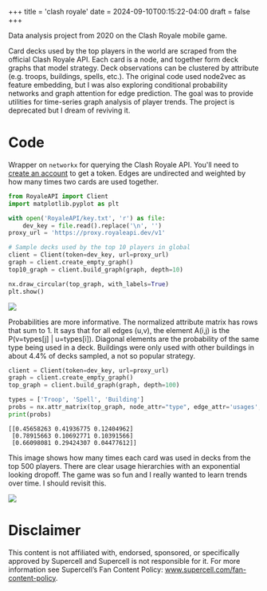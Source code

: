 +++
title = 'clash royale'
date = 2024-09-10T00:15:22-04:00
draft = false
+++

Data analysis project from 2020 on the Clash Royale mobile game. 

Card decks used by the top players in the world are scraped from the official Clash Royale API. Each card is a node, and together form deck graphs that model strategy. Deck observations can be clustered by attribute (e.g. troops, buildings, spells, etc.). The original code used node2vec as feature embedding, but I was also exploring conditional probability networks and graph attention for edge prediction. The goal was to provide utilities for time-series graph analysis of player trends. The project is deprecated but I dream of reviving it.

# Code

Wrapper on `networkx` for querying the Clash Royale API. You'll need to [create an account](https://developer.clashroyale.com/#/register) to get a token. Edges are undirected and weighted by how many times two cards are used together.

```Python
from RoyaleAPI import Client
import matplotlib.pyplot as plt

with open('RoyaleAPI/key.txt', 'r') as file:
    dev_key = file.read().replace('\n', '')
proxy_url = 'https://proxy.royaleapi.dev/v1'

# Sample decks used by the top 10 players in global
client = Client(token=dev_key, url=proxy_url)
graph = client.create_empty_graph()
top10_graph = client.build_graph(graph, depth=10)

nx.draw_circular(top_graph, with_labels=True)
plt.show()
```

![](/cards.png)

Probabilities are more informative. The normalized attribute matrix has rows that sum to 1. It says that for all edges (u,v), the element A(i,j) is the P(v=types[j] | u=types[i]). Diagonal elements are the probability of the same type being used in a deck. Buildings were only used with other buildings in about 4.4% of decks sampled, a not so popular strategy.

```Python
client = Client(token=dev_key, url=proxy_url)
graph = client.create_empty_graph()
top_graph = client.build_graph(graph, depth=100)

types = ['Troop', 'Spell', 'Building']
probs = nx.attr_matrix(top_graph, node_attr="type", edge_attr='usages', normalized=True, rc_order=types)
print(probs)
```
```
[[0.45658263 0.41936775 0.12404962]
 [0.78915663 0.10692771 0.10391566]
 [0.66098081 0.29424307 0.04477612]]
```

This image shows how many times each card was used in decks from the top 500 players. There are clear usage hierarchies with an exponential looking dropoff. The game was so fun and I really wanted to learn trends over time. I should revisit this.

![](/deg500.png)

# Disclaimer

This content is not affiliated with, endorsed, sponsored, or specifically approved by Supercell and Supercell is not responsible for it. For more information see Supercell’s Fan Content Policy: www.supercell.com/fan-content-policy.
